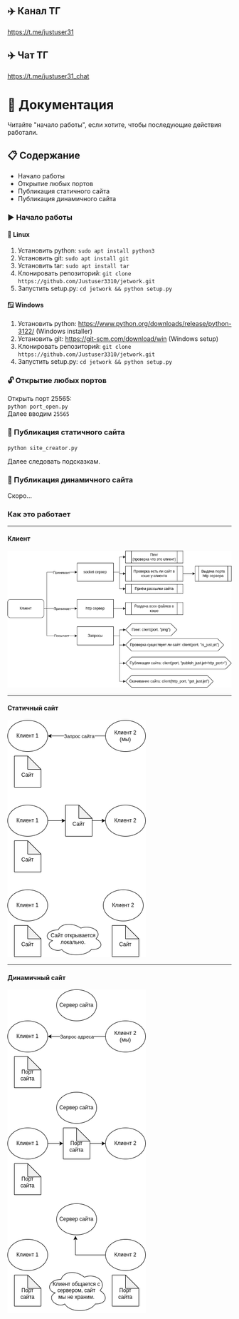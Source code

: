 ## ✈️ Канал ТГ
https://t.me/justuser31
## ✈️ Чат ТГ
https://t.me/justuser31_chat

# 📃 Документация
Читайте "начало работы", если хотите, чтобы последующие действия работали.

## 📋 Содержание
- Начало работы
- Открытие любых портов
- Публикация статичного сайта
- Публикация динамичного сайта


### ▶️ Начало работы

#### 🐧 Linux
1. Установить python: `sudo apt install python3`
2. Установить git: `sudo apt install git`
3. Установить tar: `sudo apt install tar`
4. Клонировать репозиторий: `git clone https://github.com/Justuser3310/jetwork.git`
5. Запустить setup.py: `cd jetwork && python setup.py`

#### 🪟 Windows
1. Установить python: https://www.python.org/downloads/release/python-3122/ (Windows installer)
2. Установить git: https://git-scm.com/download/win (Windows setup)
3. Клонировать репозиторий: `git clone https://github.com/Justuser3310/jetwork.git`
4. Запустить setup.py: `cd jetwork && python setup.py`

### 🔓 Открытие любых портов
Открыть порт 25565: \
`python port_open.py` \
Далее вводим `25565`

### 📎 Публикация статичного сайта
`python site_creator.py`

Далее следовать подсказкам.

### 📎 Публикация динамичного сайта

Скоро...

### Как это работает

***
#### Клиент

![](https://github.com/Justuser3310/jetwork/blob/main/images/jetwork_client.png)

***
#### Статичный сайт

![](https://github.com/Justuser3310/jetwork/blob/main/images/jetwork_static.png)

***
#### Динамичный сайт

![](https://github.com/Justuser3310/jetwork/blob/main/images/jetwork_dynamic.png)

